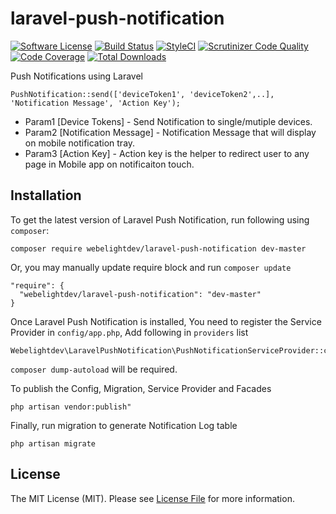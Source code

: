 # laravel-push-notification
[![Software License](https://img.shields.io/badge/license-MIT-brightgreen.svg?style=flat-square)](LICENSE.md)
[![Build Status](https://scrutinizer-ci.com/g/webelightdev/laravel-push-notification/badges/build.png?b=master)](https://scrutinizer-ci.com/g/webelightdev/laravel-push-notification/build-status/master)
[![StyleCI](https://styleci.io/repos/68374707/shield)](https://styleci.io/repos/68374707/shield)
[![Scrutinizer Code Quality](https://scrutinizer-ci.com/g/webelightdev/laravel-push-notification/badges/quality-score.png?b=master)](https://scrutinizer-ci.com/g/webelightdev/laravel-push-notification/?branch=master)
[![Code Coverage](https://scrutinizer-ci.com/g/webelightdev/laravel-push-notification/badges/coverage.png?b=master)](https://scrutinizer-ci.com/g/webelightdev/laravel-push-notification/?branch=master)
[![Total Downloads](https://img.shields.io/packagist/dt/webelightdev/laravel-push-notification.svg?style=flat-square)](https://packagist.org/packages/webelightdev/laravel-push-notification)

Push Notifications using Laravel
```
PushNotification::send(['deviceToken1', 'deviceToken2',..], 'Notification Message', 'Action Key');
```
- Param1 [Device Tokens] - Send Notification to single/mutiple devices.
- Param2 [Notification Message] - Notification Message that will display on mobile notification tray.
- Param3 [Action Key] - Action key is the helper to redirect user to any page in Mobile app on notificaiton touch.

## Installation
To get the latest version of Laravel Push Notification, run following using `composer`:
```
composer require webelightdev/laravel-push-notification dev-master
```
Or, you may manually update require block and run `composer update`
```
"require": {
  "webelightdev/laravel-push-notification": "dev-master"
}
```

Once Laravel Push Notification is installed, You need to register the Service Provider in `config/app.php`, 
Add following in `providers` list
```
Webelightdev\LaravelPushNotification\PushNotificationServiceProvider::class,
```
 
`composer dump-autoload` will be required.

To publish the Config, Migration, Service Provider and Facades
```
php artisan vendor:publish"
```

Finally, run migration to generate Notification Log table
```
php artisan migrate
```

## License
The MIT License (MIT). Please see [License File](LICENSE.md) for more information.
